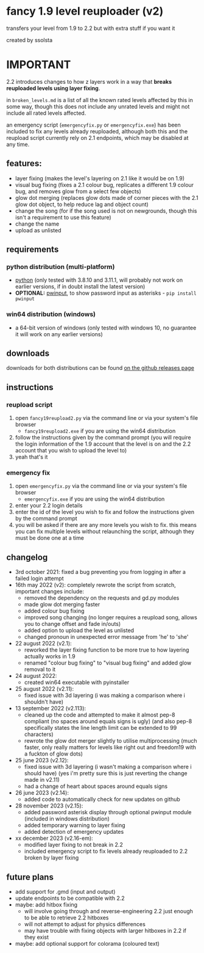 # fancy 1.9 level reuploader (v2)

transfers your level from 1.9 to 2.2 but with extra stuff if you want it

created by ssolsta

# IMPORTANT

2.2 introduces changes to how z layers work in a way that **breaks reuploaded levels using layer fixing**.

in `broken_levels.md` is a list of all the known rated levels affected by this in some way,
though this does not include any unrated levels and might not include all rated levels affected.

an emergency script (`emergencyfix.py` or `emergencyfix.exe`) has been included to fix any levels already reuploaded, although
both this and the reupload script currently rely on 2.1 endpoints, which may be disabled at any time.

## features:

- layer fixing (makes the level's layering on 2.1 like it would be on 1.9)
- visual bug fixing (fixes a 2.1 colour bug, replicates a different 1.9 colour bug, and removes glow from a select few objects)
- glow dot merging (replaces glow dots made of corner pieces with the 2.1 glow dot object, to help reduce lag and object count)
- change the song (for if the song used is not on newgrounds, though this isn't a requirement to use this feature)
- change the name
- upload as unlisted

## requirements

### python distribution (multi-platform)
- [python](https://www.python.org/) (only tested with 3.8.10 and 3.11.1, will probably not work on earlier versions, if in doubt install the latest version)
- **OPTIONAL:** [pwinput](https://pypi.org/project/pwinput/), to show password input as asterisks - `pip install pwinput`

### win64 distribution (windows)
- a 64-bit version of windows (only tested with windows 10, no guarantee it will work on any earlier versions)

## downloads
downloads for both distributions can be found [on the github releases page](https://github.com/sSolsta/fancy-1.9-level-reuploader/releases/latest)

## instructions

### reupload script

1. open `fancy19reupload2.py` via the command line or via your system's file browser
	- `fancy19reupload2.exe` if you are using the win64 distribution
2. follow the instructions given by the command prompt (you will require the login information of the 1.9 account that the level is on and the 2.2 account that you wish to upload the level to)
3. yeah that's it

### emergency fix

1. open `emergencyfix.py` via the command line or via your system's file browser
	- `emergencyfix.exe` if you are using the win64 distribution
2. enter your 2.2 login details
3. enter the id of the level you wish to fix and follow the instructions given by the command prompt
4. you will be asked if there are any more levels you wish to fix. this means you can fix multiple levels without relaunching the script, although they must be done one at a time

## changelog

- 3rd october 2021: fixed a bug preventing you from logging in after a failed login attempt
- 16th may 2022 (v2): completely rewrote the script from scratch, important changes include:
	- removed the dependency on the requests and gd.py modules
	- made glow dot merging faster
	- added colour bug fixing
	- improved song changing (no longer requires a reupload song, allows you to change offset and fade in/outs)
	- added option to upload the level as unlisted
	- changed pronoun in unexpected error message from 'he' to 'she'
- 22 august 2022 (v2.1):
	- reworked the layer fixing function to be more true to how layering actually works in 1.9
	- renamed "colour bug fixing" to "visual bug fixing" and added glow removal to it
- 24 august 2022:
	- created win64 executable with pyinstaller
- 25 august 2022 (v2.11):
	- fixed issue with 3d layering (i was making a comparison where i shouldn't have)
- 13 september 2022 (v2.113):
	- cleaned up the code and attempted to make it almost pep-8 compliant (no spaces around equals signs is ugly) (and also pep-8 specifically states the line length limit can be extended to 99 characters)
	- rewrote the glow dot merger slightly to utilise multiprocessing (much faster, only really matters for levels like right out and freedom19 with a fuckton of glow dots)
- 25 june 2023 (v2.12):
	- fixed issue with 3d layering (i wasn't making a comparison where i should have) (yes i'm pretty sure this is just reverting the change made in v2.11)
  - had a change of heart about spaces around equals signs
- 26 june 2023 (v2.14):
	- added code to automatically check for new updates on github
- 28 november 2023 (v2.15):
	- added password asterisk display through optional pwinput module (included in windows distribution)
	- added temporary warning to layer fixing
	- added detection of emergency updates
- xx december 2023 (v2.16-em):
	- modified layer fixing to not break in 2.2
  - included emergency script to fix levels already reuploaded to 2.2 broken by layer fixing

## future plans

- add support for .gmd (input and output)
- update endpoints to be compatible with 2.2
- maybe: add hitbox fixing
	- will involve going through and reverse-engineering 2.2 just enough to be able to retrieve 2.2 hitboxes
	- will not attempt to adjust for physics differences
	- may have trouble with fixing objects with larger hitboxes in 2.2 if they exist
- maybe: add optional support for colorama (coloured text)